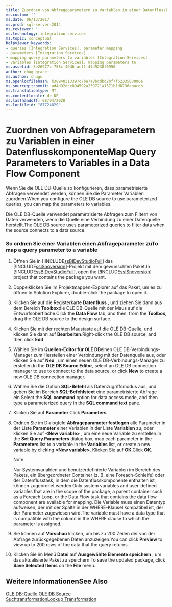 ```yaml
---
title: Zuordnen von Abfrageparametern zu Variablen in einer Datenflusskomponente | Microsoft-Dokumentation
ms.custom: ''
ms.date: 06/13/2017
ms.prod: sql-server-2014
ms.reviewer: ''
ms.technology: integration-services
ms.topic: conceptual
helpviewer_keywords:
- queries [Integration Services], parameter mapping
- parameters [Integration Services]
- mapping query parameters to variables [Integration Services]
- variables [Integration Services], mapping parameters to
ms.assetid: 5e26977c-758c-46d6-acf1-4fd9238f0950
author: chugugrace
ms.author: chugu
ms.openlocfilehash: b38940313397c7be7a8bcdbd2bf7f5233583096e
ms.sourcegitcommit: ad4d92dce894592a259721a1571b1d8736abacdb
ms.translationtype: MT
ms.contentlocale: de-DE
ms.lasthandoff: 08/04/2020
ms.locfileid: "87724829"
---
```

# <a name="map-query-parameters-to-variables-in-a-data-flow-component"></a><span data-ttu-id="91f2e-102">Zuordnen von Abfrageparametern zu Variablen in einer Datenflusskomponente</span><span class="sxs-lookup"><span data-stu-id="91f2e-102">Map Query Parameters to Variables in a Data Flow Component</span></span>
  <span data-ttu-id="91f2e-103">Wenn Sie die OLE DB-Quelle so konfigurieren, dass parametrisierte Abfragen verwendet werden, können Sie die Parameter Variablen zuordnen.</span><span class="sxs-lookup"><span data-stu-id="91f2e-103">When you configure the OLE DB source to use parameterized queries, you can map the parameters to variables.</span></span>  
  
 <span data-ttu-id="91f2e-104">Die OLE DB-Quelle verwendet parametrisierte Abfragen zum Filtern von Daten verwenden, wenn die Quelle eine Verbindung zu einer Datenquelle herstellt.</span><span class="sxs-lookup"><span data-stu-id="91f2e-104">The OLE DB source uses parameterized queries to filter data when the source connects to a data source.</span></span>  
  
### <a name="to-map-a-query-parameter-to-a-variable"></a><span data-ttu-id="91f2e-105">So ordnen Sie einer Variablen einen Abfrageparameter zu</span><span class="sxs-lookup"><span data-stu-id="91f2e-105">To map a query parameter to a variable</span></span>  
  
1.  <span data-ttu-id="91f2e-106">Öffnen Sie in [!INCLUDE[ssBIDevStudioFull](../../includes/ssbidevstudiofull-md.md)] das [!INCLUDE[ssISnoversion](../../includes/ssisnoversion-md.md)]-Projekt mit dem gewünschten Paket.</span><span class="sxs-lookup"><span data-stu-id="91f2e-106">In [!INCLUDE[ssBIDevStudioFull](../../includes/ssbidevstudiofull-md.md)], open the [!INCLUDE[ssISnoversion](../../includes/ssisnoversion-md.md)] project that contains the package you want.</span></span>  
  
2.  <span data-ttu-id="91f2e-107">Doppelklicken Sie im Projektmappen-Explorer auf das Paket, um es zu öffnen.</span><span class="sxs-lookup"><span data-stu-id="91f2e-107">In Solution Explorer, double-click the package to open it.</span></span>  
  
3.  <span data-ttu-id="91f2e-108">Klicken Sie auf die Registerkarte **Datenfluss** , und ziehen Sie dann aus dem Bereich **Toolbox**die OLE DB-Quelle mit der Maus auf die Entwurfsoberfläche.</span><span class="sxs-lookup"><span data-stu-id="91f2e-108">Click the **Data Flow** tab, and then, from the **Toolbox**, drag the OLE DB source to the design surface.</span></span>  
  
4.  <span data-ttu-id="91f2e-109">Klicken Sie mit der rechten Maustaste auf die OLE DB-Quelle, und klicken Sie dann auf **Bearbeiten**.</span><span class="sxs-lookup"><span data-stu-id="91f2e-109">Right-click the OLE DB source, and then click **Edit**.</span></span>  
  
5.  <span data-ttu-id="91f2e-110">Wählen Sie im **Quellen-Editor für OLE DB**einen OLE DB-Verbindungs-Manager zum Herstellen einer Verbindung mit der Datenquelle aus, oder klicken Sie auf **Neu** , um einen neuen OLE DB-Verbindungs-Manager zu erstellen.</span><span class="sxs-lookup"><span data-stu-id="91f2e-110">In the **OLE DB Source Editor**, select an OLE DB connection manager to use to connect to the data source, or click **New** to create a new OLE DB connection manager.</span></span>  
  
6.  <span data-ttu-id="91f2e-111">Wählen Sie die Option **SQL-Befehl** als Datenzugriffsmodus aus, und geben Sie im Bereich **SQL-Befehlstext** eine parametrisierte Abfrage ein.</span><span class="sxs-lookup"><span data-stu-id="91f2e-111">Select the **SQL command** option for data access mode, and then type a parameterized query in the **SQL command text** pane.</span></span>  
  
7.  <span data-ttu-id="91f2e-112">Klicken Sie auf **Parameter**.</span><span class="sxs-lookup"><span data-stu-id="91f2e-112">Click **Parameters**.</span></span>  
  
8.  <span data-ttu-id="91f2e-113">Ordnen Sie im Dialogfeld **Abfrageparameter festlegen** alle Parameter in der Liste **Parameter** einer Variablen in der Liste **Variablen** zu, oder klicken Sie auf **\<New variable>** , um eine neue Variable zu erstellen.</span><span class="sxs-lookup"><span data-stu-id="91f2e-113">In the **Set Query Parameters** dialog box, map each parameter in the **Parameters** list to a variable in the **Variables** list, or create a new variable by clicking **\<New variable>**.</span></span> <span data-ttu-id="91f2e-114">Klicken Sie auf **OK**.</span><span class="sxs-lookup"><span data-stu-id="91f2e-114">Click **OK**.</span></span>  
  
    > [!NOTE]  
    >  <span data-ttu-id="91f2e-115">Nur Systemvariablen und benutzerdefinierte Variablen im Bereich des Pakets, ein übergeordneter Container (z. B. eine Foreach-Schleife) oder der Datenflusstask, in dem die Datenflusskomponente enthalten ist, können zugeordnet werden.</span><span class="sxs-lookup"><span data-stu-id="91f2e-115">Only system variables and user-defined variables that are in the scope of the package, a parent container such as a Foreach Loop, or the Data Flow task that contains the data flow component are available for mapping.</span></span> <span data-ttu-id="91f2e-116">Die Variable muss einen Datentyp aufweisen, der mit der Spalte in der WHERE-Klausel kompatibel ist, der der Parameter zugewiesen wird.</span><span class="sxs-lookup"><span data-stu-id="91f2e-116">The variable must have a data type that is compatible with the column in the WHERE clause to which the parameter is assigned.</span></span>  
  
9. <span data-ttu-id="91f2e-117">Sie können auf **Vorschau** klicken, um bis zu 200 Zeilen der von der Abfrage zurückgegebenen Daten anzuzeigen.</span><span class="sxs-lookup"><span data-stu-id="91f2e-117">You can click **Preview** to view up to 200 rows of the data that the query returns.</span></span>  
  
10. <span data-ttu-id="91f2e-118">Klicken Sie im Menü **Datei** auf **Ausgewählte Elemente speichern** , um das aktualisierte Paket zu speichern.</span><span class="sxs-lookup"><span data-stu-id="91f2e-118">To save the updated package, click **Save Selected Items** on the **File** menu.</span></span>  
  
## <a name="see-also"></a><span data-ttu-id="91f2e-119">Weitere Informationen</span><span class="sxs-lookup"><span data-stu-id="91f2e-119">See Also</span></span>  
 <span data-ttu-id="91f2e-120">[OLE DB-Quelle](ole-db-source.md) </span><span class="sxs-lookup"><span data-stu-id="91f2e-120">[OLE DB Source](ole-db-source.md) </span></span>  
 [<span data-ttu-id="91f2e-121">Suchtransformation</span><span class="sxs-lookup"><span data-stu-id="91f2e-121">Lookup Transformation</span></span>](transformations/lookup-transformation.md)  
  
  
